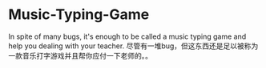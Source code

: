 # Music-Typing-Game
In spite of many bugs, it's enough to be called a music typing game and help you dealing with your teacher. 尽管有一堆bug，但这东西还是足以被称为一款音乐打字游戏并且帮你应付一下老师的。。
